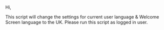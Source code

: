 Hi,

This script will change the settings for current user language & Welcome Screen language to the UK. Please run this script as logged in user.